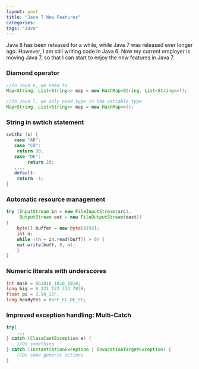 ```yaml
---
layout: post
title: "Java 7 New Features"
categories: 
tags: "Java"
---
```


Java 8 has been released for a while, while Java 7 was released ever longer ago. However, I am still writing code in Java 6. Now my current employer is moving Java 7, so that I can start to enjoy the new features in Java 7.

### Diamond operator
```java
//in Java 6, we need to
Map<String, List<String>> map = new HashMap<String, List<String>>();

//in Java 7, we only need type in the variable type
Map<String, List<String>> map = new HashMap<>();
```


### String in swtich statement
```java
swithc (s) {
   case "AB":
   case "CD":
	return 30;
   case "DE":
        return 20;
   ....
   default:
	return -1;
}
```

### Automatic resource management
```java
try (InputStream in = new FileInputStream(src),
     OutputStream out = new FileOutputStream(dest))
{
    byte[] buffer = new byte[8192];
    int n;
    while ((n = in.read(buff)) > 0) {
	out.write(buff, 0, n);
    }
}
```

### Numeric literals with underscores
```java
int mask = 0b1010_1010_1010;
long big = 9_221_123_333_7838;
float pi = 3.14_15F;
long hexBytes = 0xFF_EC_DE_5E;
```

### Improved exception handling: Multi-Catch
```java
try{
    ...
} catch (ClassCastException e) {
    //Do something
} catch (InstantiationException | InvocationTargetException) {
    //Do some generic actions
}
```
